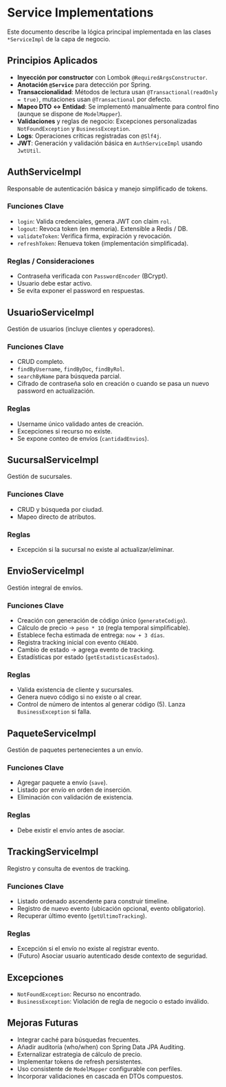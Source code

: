 # Service Implementations

Este documento describe la lógica principal implementada en las clases `*ServiceImpl` de la capa de negocio.

## Principios Aplicados

- **Inyección por constructor** con Lombok `@RequiredArgsConstructor`.
- **Anotación `@Service`** para detección por Spring.
- **Transaccionalidad**: Métodos de lectura usan `@Transactional(readOnly = true)`, mutaciones usan `@Transactional` por defecto.
- **Mapeo DTO ↔ Entidad**: Se implementó manualmente para control fino (aunque se dispone de `ModelMapper`).
- **Validaciones** y reglas de negocio: Excepciones personalizadas `NotFoundException` y `BusinessException`.
- **Logs**: Operaciones críticas registradas con `@Slf4j`.
- **JWT**: Generación y validación básica en `AuthServiceImpl` usando `JwtUtil`.

## AuthServiceImpl

Responsable de autenticación básica y manejo simplificado de tokens.

### Funciones Clave

- `login`: Valida credenciales, genera JWT con claim `rol`.
- `logout`: Revoca token (en memoria). Extensible a Redis / DB.
- `validateToken`: Verifica firma, expiración y revocación.
- `refreshToken`: Renueva token (implementación simplificada).

### Reglas / Consideraciones

- Contraseña verificada con `PasswordEncoder` (BCrypt).
- Usuario debe estar activo.
- Se evita exponer el password en respuestas.

## UsuarioServiceImpl

Gestión de usuarios (incluye clientes y operadores).

### Funciones Clave

- CRUD completo.
- `findByUsername`, `findByDoc`, `findByRol`.
- `searchByName` para búsqueda parcial.
- Cifrado de contraseña solo en creación o cuando se pasa un nuevo password en actualización.

### Reglas

- Username único validado antes de creación.
- Excepciones si recurso no existe.
- Se expone conteo de envíos (`cantidadEnvios`).

## SucursalServiceImpl

Gestión de sucursales.

### Funciones Clave

- CRUD y búsqueda por ciudad.
- Mapeo directo de atributos.

### Reglas

- Excepción si la sucursal no existe al actualizar/eliminar.

## EnvioServiceImpl

Gestión integral de envíos.

### Funciones Clave

- Creación con generación de código único (`generateCodigo`).
- Cálculo de precio -> `peso * 10` (regla temporal simplificable).
- Establece fecha estimada de entrega: `now + 3 días`.
- Registra tracking inicial con evento `CREADO`.
- Cambio de estado -> agrega evento de tracking.
- Estadísticas por estado (`getEstadisticasEstados`).

### Reglas

- Valida existencia de cliente y sucursales.
- Genera nuevo código si no existe o al crear.
- Control de número de intentos al generar código (5). Lanza `BusinessException` si falla.

## PaqueteServiceImpl

Gestión de paquetes pertenecientes a un envío.

### Funciones Clave

- Agregar paquete a envío (`save`).
- Listado por envío en orden de inserción.
- Eliminación con validación de existencia.

### Reglas

- Debe existir el envío antes de asociar.

## TrackingServiceImpl

Registro y consulta de eventos de tracking.

### Funciones Clave

- Listado ordenado ascendente para construir timeline.
- Registro de nuevo evento (ubicación opcional, evento obligatorio).
- Recuperar último evento (`getUltimoTracking`).

### Reglas

- Excepción si el envío no existe al registrar evento.
- (Futuro) Asociar usuario autenticado desde contexto de seguridad.

## Excepciones

- `NotFoundException`: Recurso no encontrado.
- `BusinessException`: Violación de regla de negocio o estado inválido.

## Mejoras Futuras

- Integrar caché para búsquedas frecuentes.
- Añadir auditoría (who/when) con Spring Data JPA Auditing.
- Externalizar estrategia de cálculo de precio.
- Implementar tokens de refresh persistentes.
- Uso consistente de `ModelMapper` configurable con perfiles.
- Incorporar validaciones en cascada en DTOs compuestos.
